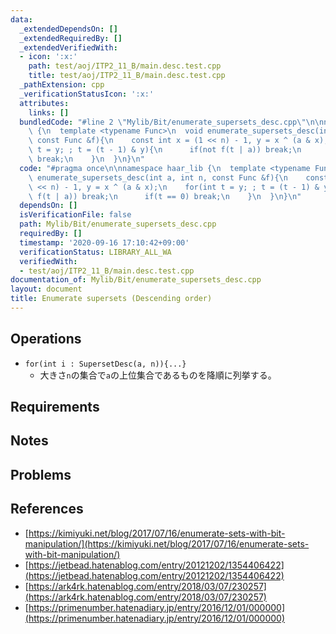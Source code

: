 ```yaml
---
data:
  _extendedDependsOn: []
  _extendedRequiredBy: []
  _extendedVerifiedWith:
  - icon: ':x:'
    path: test/aoj/ITP2_11_B/main.desc.test.cpp
    title: test/aoj/ITP2_11_B/main.desc.test.cpp
  _pathExtension: cpp
  _verificationStatusIcon: ':x:'
  attributes:
    links: []
  bundledCode: "#line 2 \"Mylib/Bit/enumerate_supersets_desc.cpp\"\n\nnamespace haar_lib\
    \ {\n  template <typename Func>\n  void enumerate_supersets_desc(int a, int n,\
    \ const Func &f){\n    const int x = (1 << n) - 1, y = x ^ (a & x);\n    for(int\
    \ t = y; ; t = (t - 1) & y){\n      if(not f(t | a)) break;\n      if(t == 0)\
    \ break;\n    }\n  }\n}\n"
  code: "#pragma once\n\nnamespace haar_lib {\n  template <typename Func>\n  void\
    \ enumerate_supersets_desc(int a, int n, const Func &f){\n    const int x = (1\
    \ << n) - 1, y = x ^ (a & x);\n    for(int t = y; ; t = (t - 1) & y){\n      if(not\
    \ f(t | a)) break;\n      if(t == 0) break;\n    }\n  }\n}\n"
  dependsOn: []
  isVerificationFile: false
  path: Mylib/Bit/enumerate_supersets_desc.cpp
  requiredBy: []
  timestamp: '2020-09-16 17:10:42+09:00'
  verificationStatus: LIBRARY_ALL_WA
  verifiedWith:
  - test/aoj/ITP2_11_B/main.desc.test.cpp
documentation_of: Mylib/Bit/enumerate_supersets_desc.cpp
layout: document
title: Enumerate supersets (Descending order)
---
```


## Operations

- `for(int i : SupersetDesc(a, n)){...}`
	- 大きさ`n`の集合で`a`の上位集合であるものを降順に列挙する。

## Requirements

## Notes

## Problems

## References

- [https://kimiyuki.net/blog/2017/07/16/enumerate-sets-with-bit-manipulation/](https://kimiyuki.net/blog/2017/07/16/enumerate-sets-with-bit-manipulation/)
- [https://jetbead.hatenablog.com/entry/20121202/1354406422](https://jetbead.hatenablog.com/entry/20121202/1354406422)
- [https://ark4rk.hatenablog.com/entry/2018/03/07/230257](https://ark4rk.hatenablog.com/entry/2018/03/07/230257)
- [https://primenumber.hatenadiary.jp/entry/2016/12/01/000000](https://primenumber.hatenadiary.jp/entry/2016/12/01/000000)
